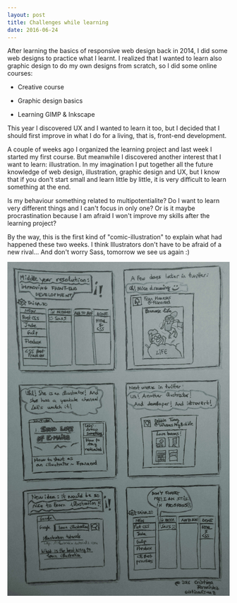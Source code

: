 ```yaml
---
layout: post
title: Challenges while learning
date: 2016-06-24
---
```


After learning the basics of responsive web design back in 2014, I did some web designs to practice what I learnt. I realized that I wanted to learn also graphic design to do my own designs from scratch, so I did some online courses:
   
- Creative course

- Graphic design basics

- Learning GIMP & Inkscape

This year I discovered UX and I wanted to learn it too, but I decided that I should first improve in what I do for a living, that is, front-end development. 

A couple of weeks ago I organized the learning project and last week I started my first course. But meanwhile I discovered another interest that I want to learn: illustration. In my imagination I put together all the future knowledge of web design, illustration, graphic design and UX, but I know that if you don't start small and learn little by little, it is very difficult to learn something at the end.

Is my behaviour something related to multipotentialite? Do I want to learn very different things and I can't focus in only one? Or is it maybe procrastination because I am afraid I won't improve my skills after the learning project?

By the way, this is the first kind of "comic-illustration" to explain what had happened these two weeks. I think Illustrators don't have to be afraid of a new rival... And don't worry Sass, tomorrow we see us again :)


<img src="../images/blog/learning_comic_colored.jpg" alt="Learning challenges comic" />


